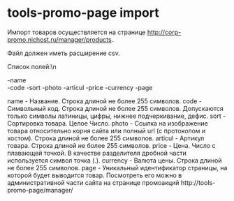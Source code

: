 # tools-promo-page import

Импорт товаров осуществляется на странице http://corp-promo.nichost.ru/manager/products.

Файл должен иметь расширение csv.

Список полей:\n

-name<br>
-code
-sort
-photo
-articul
-price
-currency
-page

name - Название. Строка длиной не более 255 символов.
code - Символьный код. Строка длиной не более 255 символов. Допускаются только символы латиницы, цифры, нижнее подчеркивание, дефис.
sort - Сортировка товара. Целое Число.
photo - Ссылка на изображение товара относительно корня сайта или полный url (с протоколом и хостом). Строка длиной не более 255 символов.
articul - Артикул товара. Строка длиной не более 255 символов.
price - Цена. Число с плавающей точкой. В качестве разделителя дробной части используется символ точка (.).
currency - Валюта цены. Строка длиной не более 255 символов.
page - Уникальный идентификатор страницы, на которой будет выводится товар. Посмотреть его можно в административной части сайта на странице промоакций http://tools-promo-page/manager/
